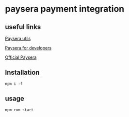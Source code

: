 # paysera payment integration

## useful links

[Paysera utils](https://github.com/paysera/js-lib-money)

[Paysera for developers](https://developers.paysera.com)

[Official Paysera](https://bank.paysera.com)

## Installation
```
npm i -f
```

## usage
```
npm run start
```


